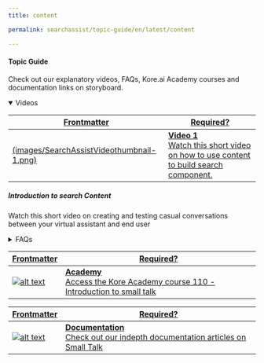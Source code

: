 ```yaml
---
title: content

permalink: searchassist/topic-guide/en/latest/content

---
```

#### Topic Guide


  Check out our explanatory videos, FAQs, Kore.ai Academy courses and documentation links on storyboard.

<details class="introduction-video" open>
  <summary>Videos
  </summary>
  <a class="doc-link" target="_blank" href="https://drive.google.com/file/d/1ohhg7dfgPL0pWVzr8i2kjKveUwO9qy_o/preview">
 

| Frontmatter | Required? |
|-------------|-------------|
| (images/SearchAssistVideothumbnail-1.png) | **Video 1**  <br /> Watch this short video on how to use content to build search component.| 


</a>


  ##### Introduction to search  Content
  Watch this short video on creating and testing casual conversations between your virtual assistant and end user

</details>

<details>
  <summary>FAQs
  </summary>

  <a class="doc-link" target="_blank" href="https://developer.kore.ai/docs/bots/bot-builder-tool/small-talk/">
 
  What is Content?

</a>

 <a class="doc-link" target="_blank" href="https://developer.kore.ai/docs/bots/bot-builder-tool/small-talk/#Creation">
 
  How to create Small Talk?

</a>
 
  
<a class="doc-link" target="_blank" href="https://developer.kore.ai/docs/bots/bot-builder-tool/small-talk/#Terminology">

  What are Small Talk groups?

</a>
  
  <a class="doc-link" target="_blank" href="https://developer.kore.ai/docs/bots/bot-builder-tool/small-talk/#Default_Small_Talk">
 
  What are the default greetings supported?

</a>


<a class="doc-link" target="_blank" href="https://developer.kore.ai/docs/bots/nlp/additional-notes-nlp-settings-guidelines/#Patterns">

  What are the guidelines for defining patterns for Small Talk?

</a>


</details>



<a class="doc-link" target="_blank" href="https://academy.kore.ai/learningpath/course-110---introduction-to-small-talk">
 

| Frontmatter | Required? |
|-------------|-------------|
| ![alt text](images/docIcon.svg "Title") | **Academy**  <br /> Access the Kore Academy course 110 - Introduction to small talk | 


</a>


<a class="doc-link" target="_blank" href="https://developer.kore.ai/docs/bots/bot-builder-tool/small-talk/#">
 

| Frontmatter | Required? |
|-------------|-------------|
| ![alt text](images/docIcon.svg "Title") | **Documentation**  <br /> Check out our indepth documentation articles on Small Talk | 


</a>
